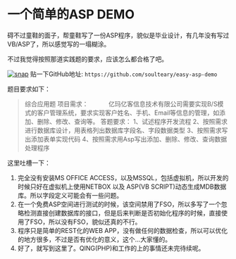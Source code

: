 # 一个简单的ASP DEMO

碍不过童鞋的面子，帮童鞋写了一份ASP程序，貌似是毕业设计，有几年没有写过VB/ASP了，所以感觉写的一塌糊涂。

不过我觉得按照那道实践题的要求，应该怎么都合格了吧。

[![snap](https://attachment.soulteary.com/2013/05/10/snap.jpg "snap")](https://attachment.soulteary.com/2013/05/10/snap.jpg) 贴一下GitHub地址: `https://github.com/soulteary/easy-asp-demo`

题目要求如下：

> 综合应用题 项目需求：
>  　　　亿玛亿客信息技术有限公司需要实现B/S模式的客户管理系统，要求实现客户姓名、手机、Email等信息的管理，如添加、删除、修改、查询等。 
> 答题要求：
>  1、试述程序开发流程
>  2、按照需求进行数据库设计，用表格列出数据库字段名、字段数据类型
>  3、按照需求写出添加表单实现代码
>  4、按照需求用Asp写出添加、删除、修改、查询数据处理程序

这里吐槽一下：

1. 完全没有安装MS OFFICE ACCESS，以及MSSQL，包括虚拟机，所以开发的时候只好在虚拟机上使用NETBOX 以及 ASP(VB SCRIPT)动态生成MDB数据库。所以字段定义可能会有一些问题。
2. 在一个免费ASP空间进行测试的时候，该空间禁用了FSO，所以多写了一个忽略检测直接创建数据库的接口，但是后来判断是否初始化程序的时候，直接使用了FSO，所以没有FSO，貌似还真的不行。
3. 程序只是简单的REST化的WEB APP，没有做任何的数据检查，所以可以优化的地方很多，不过是否有优化的意义，这个...大家懂的。
4. 好了，就写到这里了。QING(PHP)和工作的上的事情还未完待续呢。


